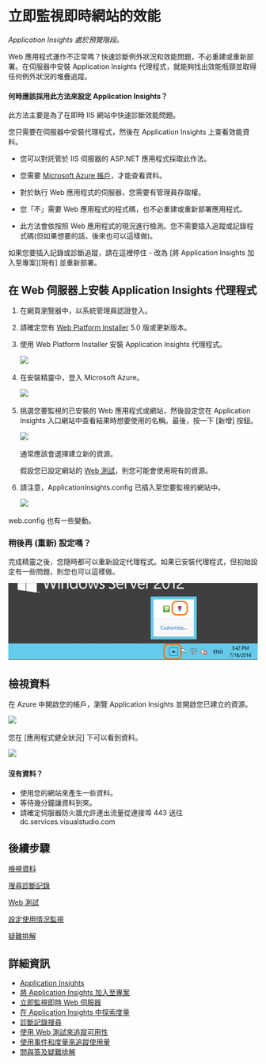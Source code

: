 <properties title="Diagnose performance issues on a running website" pageTitle="Diagnose performance issues on a running website" description="Monitor a website's performance without re-deploying it." metaKeywords="analytics monitoring application insights" authors="awills"  />

<tags ms.service="application-insights" ms.workload="tbd" ms.tgt_pltfrm="ibiza" ms.devlang="na" ms.topic="article" ms.date="01/01/1900" ms.author="awills" />

<!-- Required end of Sprint 69 - AUX48 -->

# 立即監視即時網站的效能

*Application Insights 處於預覽階段。*

Web 應用程式運作不正常嗎？快速診斷例外狀況和效能問題，不必重建或重新部署。在伺服器中安裝 Application Insights 代理程式，就能夠找出效能瓶頸並取得任何例外狀況的堆疊追蹤。

#### 何時應該採用此方法來設定 Application Insights？

此方法主要是為了在即時 IIS 網站中快速診斷效能問題。

您只需要在伺服器中安裝代理程式，然後在 Application Insights 上查看效能資料。

-   您可以對託管於 IIS 伺服器的 ASP.NET 應用程式採取此作法。

-   您需要 [Microsoft Azure 帳戶][Microsoft Azure 帳戶]，才能查看資料。

-   對於執行 Web 應用程式的伺服器，您需要有管理員存取權。

-   您「不」需要 Web 應用程式的程式碼，也不必重建或重新部署應用程式。

-   此方法會依按照 Web 應用程式的現況進行檢測。您不需要插入追蹤或記錄程式碼(但如果想要的話，後來也可以這樣做)。

如果您要插入記錄或診斷追蹤，請在這裡停住 - 改為 [將 Application Insights 加入至專案][現有] 並重新部署。

## 在 Web 伺服器上安裝 Application Insights 代理程式

1.  在網頁瀏覽器中，以系統管理員認證登入。

2.  請確定您有 [Web Platform Installer][Web Platform Installer] 5.0 版或更新版本。
3.  使用 Web Platform Installer 安裝 Application Insights 代理程式。

    ![][0]

4.  在安裝精靈中，登入 Microsoft Azure。

    ![][1]

5.  挑選您要監視的已安裝的 Web 應用程式或網站，然後設定您在 Application Insights 入口網站中查看結果時想要使用的名稱。最後，按一下 [新增] 按鈕。

    ![][2]

    通常應該會選擇建立新的資源。

    假設您已設定網站的 [Web 測試][Web 測試]，則您可能會使用現有的資源。

6.  請注意，ApplicationInsights.config 已插入至您要監視的網站中。

    ![][3]

web.config 也有一些變動。

### 稍後再 (重新) 設定嗎？

完成精靈之後，您隨時都可以重新設定代理程式。如果已安裝代理程式，但初始設定有一些問題，則您也可以這樣做。

![Click the Application Insights icon on the task bar][Click the Application Insights icon on the task bar]

## 檢視資料

在 Azure 中開啟您的帳戶，瀏覽 Application Insights 並開啟您已建立的資源。

![][4]

您在 [應用程式健全狀況] 下可以看到資料。

![][5]

#### 沒有資料？

-   使用您的網站來產生一些資料。
-   等待幾分鐘讓資料到來。
-   請確定伺服器防火牆允許連出流量從連接埠 443 送往 dc.services.visualstudio.com

## <a name="next"></a>後續步驟

[檢視資料][檢視資料]

[搜尋診斷記錄][搜尋診斷記錄]

[Web 測試][Web 測試]

[設定使用情況監視][設定使用情況監視]

[疑難排解][疑難排解]

## 詳細資訊

-   [Application Insights][Application Insights]
-   [將 Application Insights 加入至專案][設定使用情況監視]
-   [立即監視即時 Web 伺服器][立即監視即時 Web 伺服器]
-   [在 Application Insights 中探索度量][檢視資料]
-   [診斷記錄搜尋][搜尋診斷記錄]
-   [使用 Web 測試來追蹤可用性][Web 測試]
-   [使用事件和度量來追蹤使用量][使用事件和度量來追蹤使用量]
-   [問與答及疑難排解][疑難排解]

<!--Link references-->

  [Microsoft Azure 帳戶]: http://azure.com
  [Web Platform Installer]: http://www.microsoft.com/web/downloads/platform.aspx
  [0]: ./media/appinsights/appinsights-031-wpi.png
  [1]: ./media/appinsights/appinsights-035-signin.png
  [2]: ./media/appinsights/appinsights-036-configAIC.png
  [Web 測試]: ../app-insights-monitor-web-app-availability/
  [3]: ./media/appinsights/appinsights-034-aiconfig.png
  [Click the Application Insights icon on the task bar]: ./media/appinsights/appinsights-033-aicRunning.png
  [4]: ./media/appinsights/appinsights-08openApp.png
  [5]: ./media/appinsights/appinsights-037-results.png
  [檢視資料]: ../app-insights-explore-metrics/
  [搜尋診斷記錄]: ../app-insights-search-diagnostic-logs/
  [設定使用情況監視]: ../app-insights-monitor-application-health-usage/
  [疑難排解]: ../app-insights-troubleshoot-faq/
  [Application Insights]: ../app-insights-get-started/
  [立即監視即時 Web 伺服器]: ../app-insights-monitor-performance-live-website-now/
  [使用事件和度量來追蹤使用量]: ../app-insights-track-usage-custom-events-metrics/
